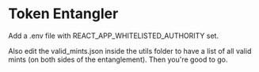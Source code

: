 # Token Entangler

Add a .env file with REACT\_APP\_WHITELISTED\_AUTHORITY set.

Also edit the valid\_mints.json inside the utils folder to have a list of all valid mints (on both sides of the entanglement). Then you're good to go.
